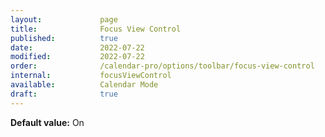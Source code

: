 ```yaml
---
layout:             page
title:              Focus View Control
published:          true
date:               2022-07-22
modified:           2022-07-22
order:              /calendar-pro/options/toolbar/focus-view-control
internal:           focusViewControl
available:          Calendar Mode
draft:              true
---
```

**Default value:** On
